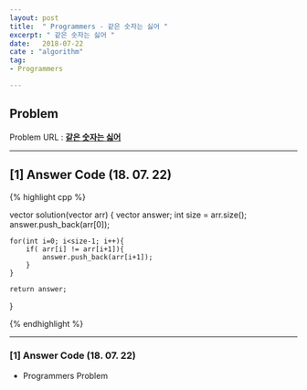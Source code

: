 ```yaml
---
layout: post
title:  " Programmers - 같은 숫자는 싫어 "
excerpt: " 같은 숫자는 싫어 "
date:   2018-07-22
cate : "algorithm"
tag:
- Programmers

---
```


## Problem 
Problem URL : **[같은 숫자는 싫어](https://programmers.co.kr/learn/courses/30/lessons/12906)**

---

## [1] Answer Code (18. 07. 22)

{% highlight cpp %}

vector<int> solution(vector<int> arr)
{
    vector<int> answer;
    int size = arr.size();
    answer.push_back(arr[0]);
    
    for(int i=0; i<size-1; i++){
        if( arr[i] != arr[i+1]){
            answer.push_back(arr[i+1]);
        }
    }
    
    return answer;
}


{% endhighlight %}

---


### [1] Answer Code (18. 07. 22)

* Programmers Problem
